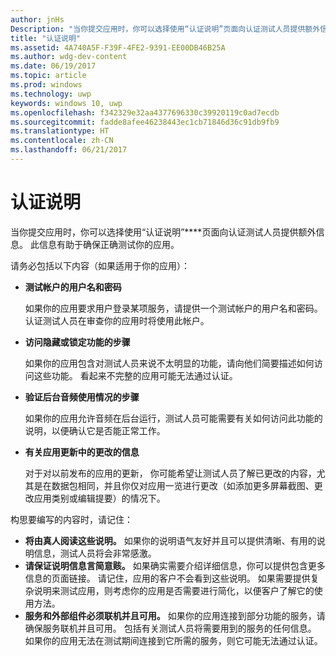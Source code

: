 ```yaml
---
author: jnHs
Description: "当你提交应用时，你可以选择使用“认证说明”页面向认证测试人员提供额外信息。 此信息有助于确保正确测试你的应用。"
title: "认证说明"
ms.assetid: 4A740A5F-F39F-4FE2-9391-EE00DB46B25A
ms.author: wdg-dev-content
ms.date: 06/19/2017
ms.topic: article
ms.prod: windows
ms.technology: uwp
keywords: windows 10, uwp
ms.openlocfilehash: f342329e32aa4377696330c39920119c0ad7ecdb
ms.sourcegitcommit: fadde8afee46238443ec1cb71846d36c91db9fb9
ms.translationtype: HT
ms.contentlocale: zh-CN
ms.lasthandoff: 06/21/2017
---
```

# <a name="notes-for-certification"></a>认证说明


当你提交应用时，你可以选择使用“认证说明”****页面向认证测试人员提供额外信息。 此信息有助于确保正确测试你的应用。

请务必包括以下内容（如果适用于你的应用）：

-   **测试帐户的用户名和密码**

    如果你的应用要求用户登录某项服务，请提供一个测试帐户的用户名和密码。 认证测试人员在审查你的应用时将使用此帐户。

-   **访问隐藏或锁定功能的步骤**

    如果你的应用包含对测试人员来说不太明显的功能，请向他们简要描述如何访问这些功能。 看起来不完整的应用可能无法通过认证。

-   **验证后台音频使用情况的步骤**

    如果你的应用允许音频在后台运行，测试人员可能需要有关如何访问此功能的说明，以便确认它是否能正常工作。

-   **有关应用更新中的更改的信息**

    对于对以前发布的应用的更新， 你可能希望让测试人员了解已更改的内容，尤其是在数据包相同，并且你仅对应用一览进行更改（如添加更多屏幕截图、更改应用类别或编辑提要）的情况下。

构思要编写的内容时，请记住：

-   **将由真人阅读这些说明。** 如果你的说明语气友好并且可以提供清晰、有用的说明信息，测试人员将会非常感激。
-   **请保证说明信息言简意赅。** 如果确实需要介绍详细信息，你可以提供包含更多信息的页面链接。 请记住，应用的客户不会看到这些说明。 如果需要提供复杂说明来测试应用，则考虑你的应用是否需要进行简化，以便客户了解它的使用方法。
-   **服务和外部组件必须联机并且可用。** 如果你的应用连接到部分功能的服务，请确保服务联机并且可用。 包括有关测试人员将需要用到的服务的任何信息。 如果你的应用无法在测试期间连接到它所需的服务，则它可能无法通过认证。

 

 




